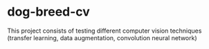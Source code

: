 # dog-breed-cv
This project consists of testing different computer vision techniques (transfer learning, data augmentation, convolution neural network)
